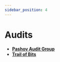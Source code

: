```yaml
---
sidebar_position: 4
---
```


# Audits

- [**Pashov Audit Group**](https://github.com/pashov/audits/blob/master/team/pdf/Bunni-security-review-August.pdf)
- [**Trail of Bits**](https://drive.proton.me/urls/DYAMRKAWZR#LCSmalUZrzCT)
